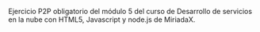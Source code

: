 Ejercicio P2P obligatorio del módulo 5 del curso de Desarrollo de servicios en la nube con HTML5, Javascript y node.js de MiriadaX.
